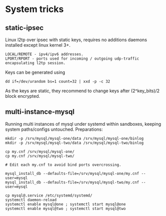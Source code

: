 # System tricks

## static-ipsec 

Linux l2tp over ipsec with static keys, requires no additions daemons installed except linux kernel 3+. 

```
LOCAL/REMOTE - ipv4/ipv6 addresses. 
LPORT/RPORT - ports used for incoming / outgoing udp-traffic encapsulating l2tp session. 
```

Keys can be generated using
```
dd if=/dev/urandom bs=1 count=32 | xxd -p -c 32 
```

As the keys are static, they recommend to change keys after (2^key_bits)/2 block encrypted.  


## multi-instance-mysql 

Running multi instances of mysql under systemd within sandboxes, keeping system paths/configs untouched. 
Preparations: 

```
mkdir -p /srv/mysql/mysql-one/data /srv/mysql/mysql-one/binlog
mkdir -p /srv/mysql/mysql-two/data /srv/mysql/mysql-two/binlog

cp my.cnf /srv/mysql/mysql-one/ 
cp my.cnf /srv/mysql/mysql-two/ 

# Edit each my.cnf to avoid bind ports overcrossing. 

mysql_install_db --defaults-file=/srv/mysql/mysql-one/my.cnf --user=mysql
mysql_install_db --defaults-file=/srv/mysql/mysql-two/my.cnf --user=mysql

cp mysql@.service /etc/systemd/systemd/
systemctl daemon-reload 
systemctl enable mysql@one ; systemctl start mysql@one 
systemctl enable mysql@two ; systemctl start mysql@two 
```

